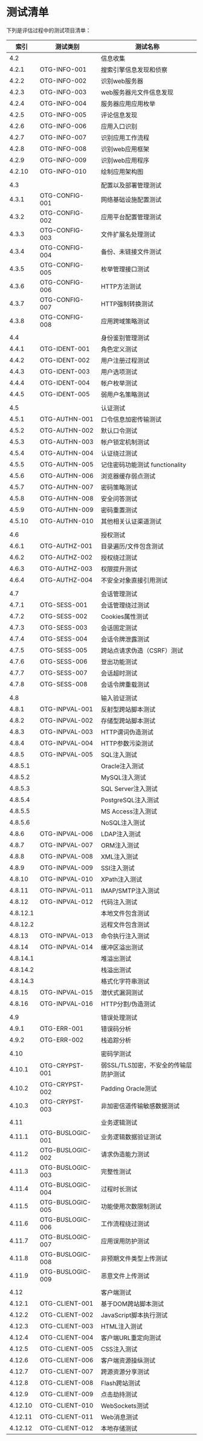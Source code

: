 # 测试清单


下列是评估过程中的测试项目清单：

| 索引 | 测试类别         | 测试名称                                              |
|----------|------------------|---------------------------------------|
| 4.2      |                  | 信息收集                              |
| 4.2.1    | OTG-INFO-001     | 搜索引擎信息发现和侦察                |
| 4.2.2    | OTG-INFO-002     | 识别web服务器                         |
| 4.2.3    | OTG-INFO-003     | web服务器元文件信息发现               |
| 4.2.4    | OTG-INFO-004     | 服务器应用应用枚举                    |
| 4.2.5    | OTG-INFO-005     | 评论信息发现                          |
| 4.2.6    | OTG-INFO-006     | 应用入口识别                          |
| 4.2.7    | OTG-INFO-007     | 识别应用工作流程                      |
| 4.2.8    | OTG-INFO-008     | 识别web应用框架                       |
| 4.2.9    | OTG-INFO-009     | 识别web应用程序                       |
| 4.2.10   | OTG-INFO-010     | 绘制应用架构图                        |
|          |                  |                                       |
| 4.3      |                  | 配置以及部署管理测试                  |
| 4.3.1    | OTG-CONFIG-001   | 网络基础设施配置测试                  |
| 4.3.2    | OTG-CONFIG-002   | 应用平台配置管理测试                  |
| 4.3.3    | OTG-CONFIG-003   | 文件扩展名处理测试                    |
| 4.3.4    | OTG-CONFIG-004   | 备份、未链接文件测试                  |
| 4.3.5    | OTG-CONFIG-005   | 枚举管理接口测试                      |
| 4.3.6    | OTG-CONFIG-006   | HTTP方法测试                          |
| 4.3.7    | OTG-CONFIG-007   | HTTP强制转换测试                      |
| 4.3.8    | OTG-CONFIG-008   | 应用跨域策略测试                      |
|          |                  |                                       |
| 4.4      |                  | 身份鉴别管理测试                      |
| 4.4.1    | OTG-IDENT-001    | 角色定义测试                          |
| 4.4.2    | OTG-IDENT-002    | 用户注册过程测试                      |
| 4.4.3    | OTG-IDENT-003    | 用户选项测试                          |
| 4.4.4    | OTG-IDENT-004    | 帐户枚举测试                          |
| 4.4.5    | OTG-IDENT-005    | 弱用户名策略测试                      |
|          |                  |                                       |
| 4.5      |                  | 认证测试                              |
| 4.5.1    | OTG-AUTHN-001    | 口令信息加密传输测试                  |
| 4.5.2    | OTG-AUTHN-002    | 默认口令测试                          |
| 4.5.3    | OTG-AUTHN-003    | 帐户锁定机制测试                      |
| 4.5.4    | OTG-AUTHN-004    | 认证绕过测试                          |
| 4.5.5    | OTG-AUTHN-005    | 记住密码功能测试 functionality        |
| 4.5.6    | OTG-AUTHN-006    | 浏览器缓存弱点测试                    |
| 4.5.7    | OTG-AUTHN-007    | 密码策略测试                          |
| 4.5.8    | OTG-AUTHN-008    | 安全问答测试                          |
| 4.5.9    | OTG-AUTHN-009    | 密码重置测试                          |
| 4.5.10   | OTG-AUTHN-010    | 其他相关认证渠道测试                  |
|          |                  |                                       |
| 4.6      |                  | 授权测试                              |
| 4.6.1    | OTG-AUTHZ-001    | 目录遍历/文件包含测试                 |
| 4.6.2    | OTG-AUTHZ-002    | 授权绕过测试                          |
| 4.6.3    | OTG-AUTHZ-003    | 权限提升测试                          |
| 4.6.4    | OTG-AUTHZ-004    | 不安全对象直接引用测试                |
|          |                  |                                       |
| 4.7      |                  | 会话管理测试                          |
| 4.7.1    | OTG-SESS-001     | 会话管理绕过测试                      |
| 4.7.2    | OTG-SESS-002     | Cookies属性测试                       |
| 4.7.3    | OTG-SESS-003     | 会话固定测试                          |
| 4.7.4    | OTG-SESS-004     | 会话令牌泄露测试                      |
| 4.7.5    | OTG-SESS-005     | 跨站点请求伪造（CSRF）测试            |
| 4.7.6    | OTG-SESS-006     | 登出功能测试                          |
| 4.7.7    | OTG-SESS-007     | 会话超时测试                          |
| 4.7.8    | OTG-SESS-008     | 会话令牌重载测试                      |
|          |                  |                                       |
| 4.8      |                  | 输入验证测试                          |
| 4.8.1    | OTG-INPVAL-001   | 反射型跨站脚本测试                    |
| 4.8.2    | OTG-INPVAL-002   | 存储型跨站脚本测试                    |
| 4.8.3    | OTG-INPVAL-003   | HTTP谓词伪造测试                      |
| 4.8.4    | OTG-INPVAL-004   | HTTP参数污染测试                      |
| 4.8.5    | OTG-INPVAL-005   | SQL注入测试                           |
| 4.8.5.1  |                  | Oracle注入测试                        |
| 4.8.5.2  |                  | MySQL注入测试                         |
| 4.8.5.3  |                  | SQL Server注入测试                    |
| 4.8.5.4  |                  | PostgreSQL注入测试                    |
| 4.8.5.5  |                  | MS Access注入测试                     |
| 4.8.5.6  |                  | NoSQL注入测试                         |
| 4.8.6    | OTG-INPVAL-006   | LDAP注入测试                          |
| 4.8.7    | OTG-INPVAL-007   | ORM注入测试                           |
| 4.8.8    | OTG-INPVAL-008   | XML注入测试                           |
| 4.8.9    | OTG-INPVAL-009   | SSI注入测试                           |
| 4.8.10   | OTG-INPVAL-010   | XPath注入测试                         |
| 4.8.11   | OTG-INPVAL-011   | IMAP/SMTP注入测试                     |
| 4.8.12   | OTG-INPVAL-012   | 代码注入测试                          |
| 4.8.12.1 |                  | 本地文件包含测试                      |
| 4.8.12.2 |                  | 远程文件包含测试                      |
| 4.8.13   | OTG-INPVAL-013   | 命令执行注入测试                      |
| 4.8.14   | OTG-INPVAL-014   | 缓冲区溢出测试                        |
| 4.8.14.1 |                  | 堆溢出测试                            |
| 4.8.14.2 |                  | 栈溢出测试                            |
| 4.8.14.3 |                  | 格式化字符串测试                      |
| 4.8.15   | OTG-INPVAL-015   | 潜伏式漏洞测试                        |
| 4.8.16   | OTG-INPVAL-016   | HTTP分割/伪造测试                     |
|          |                  |                                       |
| 4.9      |                  | 错误处理测试                          |
| 4.9.1    | OTG-ERR-001      | 错误码分析                            |
| 4.9.2    | OTG-ERR-002      | 栈追踪分析                            |
|          |                  |                                       |
| 4.10     |                  | 密码学测试                            |
| 4.10.1   | OTG-CRYPST-001   | 弱SSL/TLS加密，不安全的传输层防护测试 |
| 4.10.2   | OTG-CRYPST-002   | Padding Oracle测试                    |
| 4.10.3   | OTG-CRYPST-003   | 非加密信道传输敏感数据测试            |
|          |                  |                                       |
| 4.11     |                  | 业务逻辑测试                          |
| 4.11.1   | OTG-BUSLOGIC-001 | 业务逻辑数据验证测试                  |
| 4.11.2   | OTG-BUSLOGIC-002 | 请求伪造能力测试                      |
| 4.11.3   | OTG-BUSLOGIC-003 | 完整性测试                            |
| 4.11.4   | OTG-BUSLOGIC-004 | 过程时长测试                          |
| 4.11.5   | OTG-BUSLOGIC-005 | 功能使用次数限制测试                  |
| 4.11.6   | OTG-BUSLOGIC-006 | 工作流程绕过测试                      |
| 4.11.7   | OTG-BUSLOGIC-007 | 应用误用防护测试                      |
| 4.11.8   | OTG-BUSLOGIC-008 | 非预期文件类型上传测试                |
| 4.11.9   | OTG-BUSLOGIC-009 | 恶意文件上传测试                      |
|          |                  |                                       |
| 4.12     |                  | 客户端测试                            |
| 4.12.1   | OTG-CLIENT-001   | 基于DOM跨站脚本测试                   |
| 4.12.2   | OTG-CLIENT-002   | JavaScript脚本执行测试                |
| 4.12.3   | OTG-CLIENT-003   | HTML注入测试                          |
| 4.12.4   | OTG-CLIENT-004   | 客户端URL重定向测试                   |
| 4.12.5   | OTG-CLIENT-005   | CSS注入测试                           |
| 4.12.6   | OTG-CLIENT-006   | 客户端资源操纵测试                    |
| 4.12.7   | OTG-CLIENT-007   | 跨源资源分享测试                      |
| 4.12.8   | OTG-CLIENT-008   | Flash跨站测试                         |
| 4.12.9   | OTG-CLIENT-009   | 点击劫持测试                          |
| 4.12.10  | OTG-CLIENT-010   | WebSockets测试                        |
| 4.12.11  | OTG-CLIENT-011   | Web消息测试                           |
| 4.12.12  | OTG-CLIENT-012   | 本地存储测试                          |

